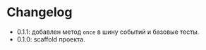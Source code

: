 # Changelog

-   0.1.1: добавлен метод `once` в шину событий и базовые тесты.
-   0.1.0: scaffold проекта.
